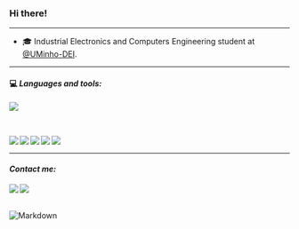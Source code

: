  ### Hi there!  
 ---

- 🎓 Industrial Electronics and Computers Engineering student at [@UMinho-DEI](https://www.dei.uminho.pt/).

---
#### 💻<em> **Languages and tools:** </em>

<p align="left">
    <img src="https://skillicons.dev/icons?i=c,cpp,html,css,js,nodejs,vscode,latex" />
</p>

<br>
<p>
    <img align="left" alt=" " width="px" src="https://img.shields.io/badge/OS-Linux-0b5394?logo=linux&logoColor=white"/>
    <img align="left" alt=" " width="px" src="https://img.shields.io/badge/OS-Windows-0b5394?logo=windows 10&logoColor=white"/>
    <img align="left" alt=" " width="px" src="https://img.shields.io/badge/μController-8051-0b5394?logo=Intel&logoColor=white"/>
    <img align="left" alt=" " width="px" src="https://img.shields.io/badge/μController-Arduino-0b5394?logo=Arduino&logoColor=white"/>
    <img align="left" alt=" " width="px" src="https://img.shields.io/badge/μController-Raspberry Pi-0b5394?logo=Raspberry Pi&logoColor=white"/>
</p>
<br>

---
#### <em> **Contact me:** </em>

<a href="mailto:jhoferreira02@gmail.com">
  <img align="left" src="https://img.shields.io/badge/Gmail-D14836?style=for-the-badge&logo=gmail&logoColor=white"/>
</a>

<a href="https://www.linkedin.com/in/jo%C3%A3o-ferreira-8baa01285/">
  <img align="left" src="https://img.shields.io/badge/Linkedin-0b5394?style=for-the-badge&logo=linkedin&logoColor=white"/>
</a>

<br> <br>

<img align="left" alt="Markdown" width="px" src="https://img.shields.io/badge/Made%20with-Markdown-1f425f.svg"/> 

<!---
JFUcayal/JFUcayal is a ✨ special ✨ repository because its `README.md` (this file) appears on your GitHub profile.
You can click the Preview link to take a look at your changes.
--->
